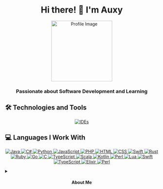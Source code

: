 <h1 align="center">Hi there! 👋 I'm Auxy</h1>
<p align="center">
  <img src="https://avatars.githubusercontent.com/u/115661100?v=4" alt="Profile Image" width="200" />
</p>
<h3 align="center">Passionate about Software Development and Learning</h3>

## 🛠️ Technologies and Tools
<p align="center">
  <a href="https://skillicons.dev">
    <img src="https://skillicons.dev/icons?i=idea,visualstudio" alt="IDEs" />
  </a>
</p>

## 💻 Languages I Work With
<p align="center">
  <a href="https://skillicons.dev">
    <img src="https://skillicons.dev/icons?i=java" alt="Java" />
    <img src="https://skillicons.dev/icons?i=c#" alt="C#" />
    <img src="https://skillicons.dev/icons?i=python" alt="Python" />
    <img src="https://skillicons.dev/icons?i=javascript" alt="JavaScript" />
    <img src="https://skillicons.dev/icons?i=php" alt="PHP" />
    <img src="https://skillicons.dev/icons?i=html" alt="HTML" />
    <img src="https://skillicons.dev/icons?i=css" alt="CSS" />
    <img src="https://skillicons.dev/icons?i=swift" alt="Swift" />
    <img src="https://skillicons.dev/icons?i=rust" alt="Rust" />
    <img src="https://skillicons.dev/icons?i=ruby" alt="Ruby" />
    <img src="https://skillicons.dev/icons?i=go" alt="Go" />
    <img src="https://skillicons.dev/icons?i=c" alt="C" />
    <img src="https://skillicons.dev/icons?i=typescript" alt="TypeScript" />
    <img src="https://skillicons.dev/icons?i=scala" alt="Scala" />
    <img src="https://skillicons.dev/icons?i=kotlin" alt="Kotlin" />
    <img src="https://skillicons.dev/icons?i=perl" alt="Perl" />
    <img src="https://skillicons.dev/icons?i=lua" alt="Lua" />
    <img src="https://skillicons.dev/icons?i=swift" alt="Swift" />
    <img src="https://skillicons.dev/icons?i=typescript" alt="TypeScript" />
    <img src="https://skillicons.dev/icons?i=elixir" alt="Elixir" />
    <img src="https://skillicons.dev/icons?i=perl" alt="Perl" />
    <!-- Add more icons for other programming languages you work with -->
  </a>
</p>


<details>
  <summary>
    <h4 align="center">About Me</h4>
  </summary>
  <p align="center">
    Hey there! 👋 I'm Auxy, a passionate software developer who dosent love to explore new technologies and build amazing things. I dont have strong interest in solving complex problems and continuously enhancing my not existing skills. While I may be new to the coding scene and a absoloute noname, I'm autistic and not dedicated to learning and growing every day
   Let's connect and learn from each other! Please dont reach out.
  </p>
</details>
